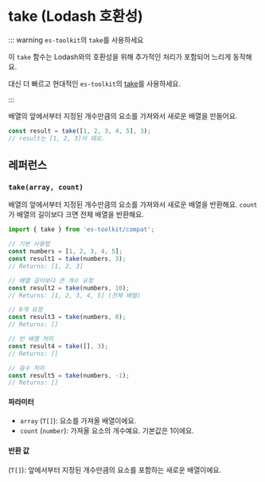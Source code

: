 # take (Lodash 호환성)

::: warning `es-toolkit`의 `take`를 사용하세요

이 `take` 함수는 Lodash와의 호환성을 위해 추가적인 처리가 포함되어 느리게 동작해요.

대신 더 빠르고 현대적인 `es-toolkit`의 [take](../../array/take.md)를 사용하세요.

:::

배열의 앞에서부터 지정된 개수만큼의 요소를 가져와서 새로운 배열을 만들어요.

```typescript
const result = take([1, 2, 3, 4, 5], 3);
// result는 [1, 2, 3]이 돼요.
```

## 레퍼런스

### `take(array, count)`

배열의 앞에서부터 지정된 개수만큼의 요소를 가져와서 새로운 배열을 반환해요. `count`가 배열의 길이보다 크면 전체 배열을 반환해요.

```typescript
import { take } from 'es-toolkit/compat';

// 기본 사용법
const numbers = [1, 2, 3, 4, 5];
const result1 = take(numbers, 3);
// Returns: [1, 2, 3]

// 배열 길이보다 큰 개수 요청
const result2 = take(numbers, 10);
// Returns: [1, 2, 3, 4, 5] (전체 배열)

// 0개 요청
const result3 = take(numbers, 0);
// Returns: []

// 빈 배열 처리
const result4 = take([], 3);
// Returns: []

// 음수 처리
const result5 = take(numbers, -1);
// Returns: []
```

#### 파라미터

- `array` (`T[]`): 요소를 가져올 배열이에요.
- `count` (`number`): 가져올 요소의 개수예요. 기본값은 1이에요.

#### 반환 값

(`T[]`): 앞에서부터 지정된 개수만큼의 요소를 포함하는 새로운 배열이에요.
